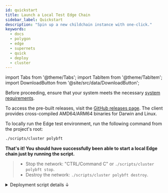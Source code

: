 ```yaml
---
id: quickstart
title: Launch a Local Test Edge Chain
sidebar_label: Quickstart
description: "Spin up a new childchain instance with one-click."
keywords:
  - docs
  - polygon
  - edge
  - supernets
  - quick
  - deploy
  - cluster
---
```


import Tabs from '@theme/Tabs';
import TabItem from '@theme/TabItem';
import DownloadButton from '@site/src/data/DownloadButton';

Before proceeding, ensure that your system meets the necessary [system requirements](/docs/cdk/edge/operate/system.md).

To access the pre-built releases, visit the [GitHub releases page](https://github.com/0xPolygon/polygon-edge/releases). The client provides cross-compiled AMD64/ARM64 binaries for Darwin and Linux.

To locally run the Edge test environment, run the following command from the project's root:

  ```bash
  ./scripts/cluster polybft
  ```

**That's it! You should have successfully been able to start a local Edge chain just by running the script.**

> - Stop the network: "CTRL/Command C" or `./scripts/cluster polybft stop`.
> - Destroy the network: `./scripts/cluster polybft destroy`.

<details>
<summary>Deployment script details ↓</summary>

The script is available under the "scripts" directory of the client.
These are the optional configuration parameters you can pass to the script:

<details>
<summary>Flags ↓</summary>

| Flag | Description | Default Value |
|------|-------------|---------------|
| --block-gas-limit | Maximum gas allowed for a block. | 10000000 |
| --premine | Address and amount of tokens to premine in the genesis block. | 0x85da99c8a7c2c95964c8efd687e95e632fc533d6:1000000000000000000000 |
| --epoch-size | Number of blocks per epoch. | 10 |
| --data-dir | Directory to store chain data. | test-chain- |
| --num | Number of nodes in the network. | 4 |
| --bootnode | Bootstrap node address in multiaddress format. | /ip4/127.0.0.1/tcp/30301/p2p/... |
| --insecure | Disable TLS. | |
| --log-level | Logging level for validators. | INFO |
| --seal | Enable block sealing. | |
| --help | Print usage information. | |

</details>

After running the command, the test network will be initialized with PolyBFT consensus engine and the genesis file will be created. Then, the four validators will start running, and their log outputs will be displayed in the terminal.

By default, this will start an Edge network with PolyBFT consensus engine, four validators, and premine of 1 billion tokens at address `0x85da99c8a7c2c95964c8efd687e95e632fc533d6`.

The nodes will continue to run until stopped manually. To stop the network, open a new session and use the following command, or, simply press "CTRL/Command C" in the CLI:

  ```bash
  ./scripts/cluster polybft stop
  ```

go
go
If you want to destroy the environment, use the following command:

  ```bash
  ./scripts/cluster polybft destroy
  ```

### Explanation of the deployment script

The deployment script is a wrapper script for starting an Edge test network with PolyBFT consensus engine. It offers the following functionality:

- Initialize the network with either IBFT or PolyBFT consensus engine.
- Create the genesis file for the test network.
- Start the validators on four separate ports.
- Write the logs to separate log files for each validator.
- Stop and destroy the environment when no longer needed.
- The script also allows you to choose between running the environment from a local binary or a Docker container.

For reference, it is referenced below.

<details>
<summary>cluster</summary>

```sh
#!/usr/bin/env bash

function initIbftConsensus() {
  echo "Running with ibft consensus"
  ./polygon-edge secrets init --insecure --data-dir test-chain- --num 4

  node1_id=$(./polygon-edge secrets output --data-dir test-chain-1 | grep Node | head -n 1 | awk -F ' ' '{print $4}')
  node2_id=$(./polygon-edge secrets output --data-dir test-chain-2 | grep Node | head -n 1 | awk -F ' ' '{print $4}')

  genesis_params="--consensus ibft --ibft-validators-prefix-path test-chain- \
    --bootnode /ip4/127.0.0.1/tcp/30301/p2p/$node1_id \
    --bootnode /ip4/127.0.0.1/tcp/30302/p2p/$node2_id"
}

function initPolybftConsensus() {
  echo "Running with polybft consensus"
  genesis_params="--consensus polybft"

  address1=$(./polygon-edge polybft-secrets --insecure --data-dir test-chain-1 | grep Public | head -n 1 | awk -F ' ' '{print $5}')
  address2=$(./polygon-edge polybft-secrets --insecure --data-dir test-chain-2 | grep Public | head -n 1 | awk -F ' ' '{print $5}')
  address3=$(./polygon-edge polybft-secrets --insecure --data-dir test-chain-3 | grep Public | head -n 1 | awk -F ' ' '{print $5}')
  address4=$(./polygon-edge polybft-secrets --insecure --data-dir test-chain-4 | grep Public | head -n 1 | awk -F ' ' '{print $5}')
}

function createGenesis() {
  ./polygon-edge genesis $genesis_params \
    --block-gas-limit 10000000 \
    --premine 0x85da99c8a7c2c95964c8efd687e95e632fc533d6:1000000000000000000000 \
    --premine 0x0000000000000000000000000000000000000000 \
    --epoch-size 10 \
    --burn-contract 0:0x0000000000000000000000000000000000000000 \
    --reward-wallet 0xDEADBEEF:1000000
}

function initRootchain() {
  echo "Initializing rootchain"

  if [ "$1" == "write-logs" ]; then
    echo "Writing rootchain server logs to the file..."
    ./polygon-edge rootchain server 2>&1 | tee ./rootchain-server.log &
  else
    ./polygon-edge rootchain server >/dev/null &
  fi

  set +e
  t=1
  while [ $t -gt 0 ]; do
    nc -z 127.0.0.1 8545 </dev/null
    t=$?
    sleep 1
  done
  set -e

  ./polygon-edge polybft stake-manager-deploy \
    --jsonrpc http://127.0.0.1:8545 \
    --test

  stakeManagerAddr=$(cat genesis.json | jq -r '.params.engine.polybft.bridge.stakeManagerAddr')
  stakeToken=$(cat genesis.json | jq -r '.params.engine.polybft.bridge.stakeTokenAddr')

  ./polygon-edge rootchain deploy \
    --stake-manager ${stakeManagerAddr} \
    --test

  customSupernetManagerAddr=$(cat genesis.json | jq -r '.params.engine.polybft.bridge.customSupernetManagerAddr')
  supernetID=$(cat genesis.json | jq -r '.params.engine.polybft.supernetID')

  ./polygon-edge rootchain fund \
    --stake-token ${stakeToken} \
    --mint \
    --addresses ${address1},${address2},${address3},${address4} \
    --amounts 1000000000000000000000000,1000000000000000000000000,1000000000000000000000000,1000000000000000000000000

  ./polygon-edge polybft whitelist-validators \
    --addresses ${address1},${address2},${address3},${address4} \
    --supernet-manager ${customSupernetManagerAddr} \
    --private-key aa75e9a7d427efc732f8e4f1a5b7646adcc61fd5bae40f80d13c8419c9f43d6d \
    --jsonrpc http://127.0.0.1:8545

  counter=1
  while [ $counter -le 4 ]; do
    echo "Registering validator: ${counter}"

    ./polygon-edge polybft register-validator \
      --supernet-manager ${customSupernetManagerAddr} \
      --data-dir test-chain-${counter} \
      --jsonrpc http://127.0.0.1:8545

    ./polygon-edge polybft stake \
      --data-dir test-chain-${counter} \
      --amount 1000000000000000000000000 \
      --supernet-id ${supernetID} \
      --stake-manager ${stakeManagerAddr} \
      --stake-token ${stakeToken} \
      --jsonrpc http://127.0.0.1:8545

    ((counter++))
  done

  ./polygon-edge polybft supernet \
    --private-key aa75e9a7d427efc732f8e4f1a5b7646adcc61fd5bae40f80d13c8419c9f43d6d \
    --supernet-manager ${customSupernetManagerAddr} \
    --stake-manager ${stakeManagerAddr} \
    --finalize-genesis-set \
    --enable-staking \
    --jsonrpc http://127.0.0.1:8545
}

function startServerFromBinary() {
  if [ "$1" == "write-logs" ]; then
    echo "Writing validators logs to the files..."
    ./polygon-edge server --data-dir ./test-chain-1 --chain genesis.json \
      --grpc-address :10000 --libp2p :30301 --jsonrpc :10002 \
      --num-block-confirmations 2 --seal --log-level DEBUG 2>&1 | tee ./validator-1.log &
    ./polygon-edge server --data-dir ./test-chain-2 --chain genesis.json \
      --grpc-address :20000 --libp2p :30302 --jsonrpc :20002 \
      --num-block-confirmations 2 --seal --log-level DEBUG 2>&1 | tee ./validator-2.log &
    ./polygon-edge server --data-dir ./test-chain-3 --chain genesis.json \
      --grpc-address :30000 --libp2p :30303 --jsonrpc :30002 \
      --num-block-confirmations 2 --seal --log-level DEBUG 2>&1 | tee ./validator-3.log &
    ./polygon-edge server --data-dir ./test-chain-4 --chain genesis.json \
      --grpc-address :40000 --libp2p :30304 --jsonrpc :40002 \
      --num-block-confirmations 2 --seal --log-level DEBUG 2>&1 | tee ./validator-4.log &
    wait
  else
    ./polygon-edge server --data-dir ./test-chain-1 --chain genesis.json \
      --grpc-address :10000 --libp2p :30301 --jsonrpc :10002 \
      --num-block-confirmations 2 --seal --log-level DEBUG &
    ./polygon-edge server --data-dir ./test-chain-2 --chain genesis.json \
      --grpc-address :20000 --libp2p :30302 --jsonrpc :20002 \
      --num-block-confirmations 2 --seal --log-level DEBUG &
    ./polygon-edge server --data-dir ./test-chain-3 --chain genesis.json \
      --grpc-address :30000 --libp2p :30303 --jsonrpc :30002 \
      --num-block-confirmations 2 --seal --log-level DEBUG &
    ./polygon-edge server --data-dir ./test-chain-4 --chain genesis.json \
      --grpc-address :40000 --libp2p :30304 --jsonrpc :40002 \
      --num-block-confirmations 2 --seal --log-level DEBUG &
    wait
  fi
}

function startServerFromDockerCompose() {
  if [ "$1" != "polybft" ]
  then
    export EDGE_CONSENSUS="$1"
  fi

  docker-compose -f ./docker/local/docker-compose.yml up -d --build
}

function destroyDockerEnvironment() {
  docker-compose -f ./docker/local/docker-compose.yml down -v
}

function stopDockerEnvironment() {
  docker-compose -f ./docker/local/docker-compose.yml stop
}

set -e

# Reset test-dirs
rm -rf test-chain-*
rm -f genesis.json

# Build binary
go build -o polygon-edge .

# If --docker flag is set run docker environment otherwise run from binary
case "$2" in
"--docker")
  # cluster {consensus} --docker destroy
  if [ "$3" == "destroy" ]; then
    destroyDockerEnvironment
    echo "Docker $1 environment destroyed!"
    exit 0
  # cluster {consensus} --docker stop
  elif [ "$3" == "stop" ]; then
    stopDockerEnvironment
    echo "Docker $1 environment stopped!"
    exit 0
  fi

  # cluster {consensus} --docker
  echo "Running $1 docker environment..."
  startServerFromDockerCompose $1
  echo "Docker $1 environment deployed."
  exit 0
  ;;
# cluster {consensus}
*)
  echo "Running $1 environment from local binary..."
  # Initialize ibft or polybft consensus
  if [ "$1" == "ibft" ]; then
    # Initialize ibft consensus
    initIbftConsensus
    # Create genesis file and start the server from binary
    createGenesis
    startServerFromBinary $2
    exit 0
  elif [ "$1" == "polybft" ]; then
    # Initialize polybft consensus
    initPolybftConsensus
    # Create genesis file and start the server from binary
    createGenesis
    initRootchain $2
    startServerFromBinary $2
    exit 0
  else
    echo "Unsupported consensus mode. Supported modes are: ibft and polybft "
    exit 1
  fi
  ;;
esac
```

</details>
</details>
